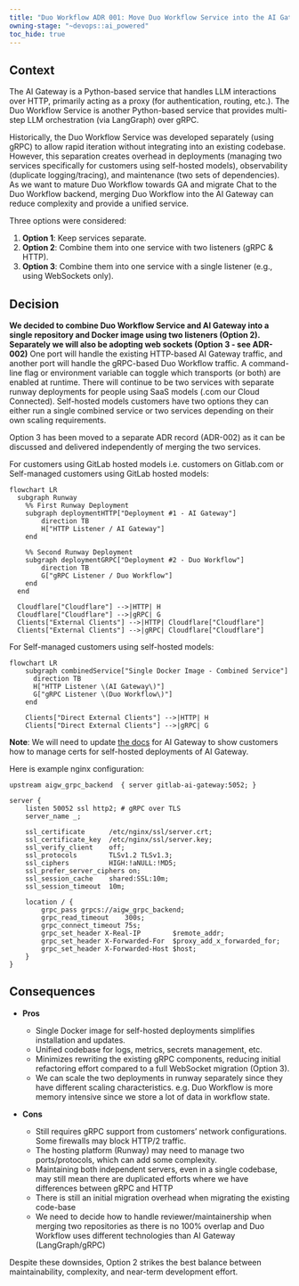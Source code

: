 ```yaml
---
title: "Duo Workflow ADR 001: Move Duo Workflow Service into the AI Gateway"
owning-stage: "~devops::ai_powered"
toc_hide: true
---
```


## Context

The AI Gateway is a Python-based service that handles LLM interactions over HTTP, primarily acting as a proxy (for authentication, routing, etc.). The Duo Workflow Service is another Python-based service that provides multi-step LLM orchestration (via LangGraph) over gRPC.

Historically, the Duo Workflow Service was developed separately (using gRPC) to allow rapid iteration without integrating into an existing codebase. However, this separation creates overhead in deployments (managing two services specifically for customers using self-hosted models), observability (duplicate logging/tracing), and maintenance (two sets of dependencies). As we want to mature Duo Workflow towards GA and migrate Chat to the Duo Workflow backend, merging Duo Workflow into the AI Gateway can reduce complexity and provide a unified service.

Three options were considered:

1. **Option 1**: Keep services separate.
2. **Option 2**: Combine them into one service with two listeners (gRPC & HTTP).
3. **Option 3**: Combine them into one service with a single listener (e.g., using WebSockets only).

## Decision

**We decided to combine Duo Workflow Service and AI Gateway into a single repository and Docker image using two listeners (Option 2). Separately we will also be adopting web sockets (Option 3 - see ADR-002)** One port will handle the existing HTTP-based AI Gateway traffic, and another port will handle the gRPC-based Duo Workflow traffic. A command-line flag or environment variable can toggle which transports (or both) are enabled at runtime. There will continue to be two services with separate runway deployments for people using SaaS models (.com our Cloud Connected). Self-hosted models customers have two options they can either run a single combined service or two services depending on their own scaling requirements.

Option 3 has been moved to a separate ADR record (ADR-002) as it can be discussed and delivered independently of merging the two services.

For customers using GitLab hosted models i.e. customers on Gitlab.com or Self-managed customers using GitLab hosted models:

```mermaid
flowchart LR
  subgraph Runway
    %% First Runway Deployment
    subgraph deploymentHTTP["Deployment #1 - AI Gateway"]
        direction TB
        H["HTTP Listener / AI Gateway"]
    end

    %% Second Runway Deployment
    subgraph deploymentGRPC["Deployment #2 - Duo Workflow"]
        direction TB
        G["gRPC Listener / Duo Workflow"]
    end
  end

  Cloudflare["Cloudflare"] -->|HTTP| H
  Cloudflare["Cloudflare"] -->|gRPC| G
  Clients["External Clients"] -->|HTTP| Cloudflare["Cloudflare"]
  Clients["External Clients"] -->|gRPC| Cloudflare["Cloudflare"]
```

For Self-managed customers using self-hosted models:

```mermaid
flowchart LR
    subgraph combinedService["Single Docker Image - Combined Service"]
      direction TB
      H["HTTP Listener \(AI Gateway\)"]
      G["gRPC Listener \(Duo Workflow\)"]
    end

    Clients["Direct External Clients"] -->|HTTP| H
    Clients["Direct External Clients"] -->|gRPC| G
```

**Note**: We will need to update [the docs](https://docs.gitlab.com/install/install_ai_gateway/#set-up-docker-with-nginx-and-ssl) for AI Gateway to show customers how to manage certs for self-hosted deployments of AI Gateway.

Here is example nginx configuration:

```nginx
upstream aigw_grpc_backend  { server gitlab-ai-gateway:5052; }

server {
    listen 50052 ssl http2; # gRPC over TLS
    server_name _;

    ssl_certificate      /etc/nginx/ssl/server.crt;
    ssl_certificate_key  /etc/nginx/ssl/server.key;
    ssl_verify_client    off;
    ssl_protocols        TLSv1.2 TLSv1.3;
    ssl_ciphers          HIGH:!aNULL:!MD5;
    ssl_prefer_server_ciphers on;
    ssl_session_cache    shared:SSL:10m;
    ssl_session_timeout  10m;

    location / {
        grpc_pass grpcs://aigw_grpc_backend;
        grpc_read_timeout    300s;
        grpc_connect_timeout 75s;
        grpc_set_header X-Real-IP        $remote_addr;
        grpc_set_header X-Forwarded-For  $proxy_add_x_forwarded_for;
        grpc_set_header X-Forwarded-Host $host;
    }
}
```

## Consequences

- **Pros**  
  - Single Docker image for self-hosted deployments simplifies installation and updates.  
  - Unified codebase for logs, metrics, secrets management, etc.  
  - Minimizes rewriting the existing gRPC components, reducing initial refactoring effort compared to a full WebSocket migration (Option 3).
  - We can scale the two deployments in runway separately since they have different scaling characteristics. e.g. Duo Workflow is more memory intensive since we store a lot of data in workflow state.

- **Cons**  
  - Still requires gRPC support from customers’ network configurations. Some firewalls may block HTTP/2 traffic.  
  - The hosting platform (Runway) may need to manage two ports/protocols, which can add some complexity.
  - Maintaining both independent servers, even in a single codebase, may still mean there are duplicated efforts where we have differences between gRPC and HTTP
  - There is still an initial migration overhead when migrating the existing code-base
  - We need to decide how to handle reviewer/maintainership when merging two repositories as there is no 100% overlap and Duo Workflow uses different technologies than AI Gateway (LangGraph/gRPC)

Despite these downsides, Option 2 strikes the best balance between maintainability, complexity, and near-term development effort. 
